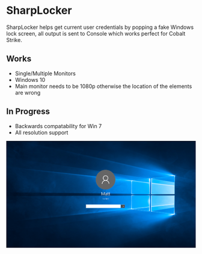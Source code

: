 # SharpLocker

SharpLocker helps get current user credentials by popping a fake Windows lock screen, all output is sent to Console which works perfect for Cobalt Strike.

## Works
* Single/Multiple Monitors
* Windows 10
* Main monitor needs to be 1080p otherwise the location of the elements are wrong

## In Progress
* Backwards compatability for Win 7
* All resolution support


![Working SharpLocker](https://github.com/Pickfordmatt/SharpLocker/blob/master/sharplocker.png?raw=true)
